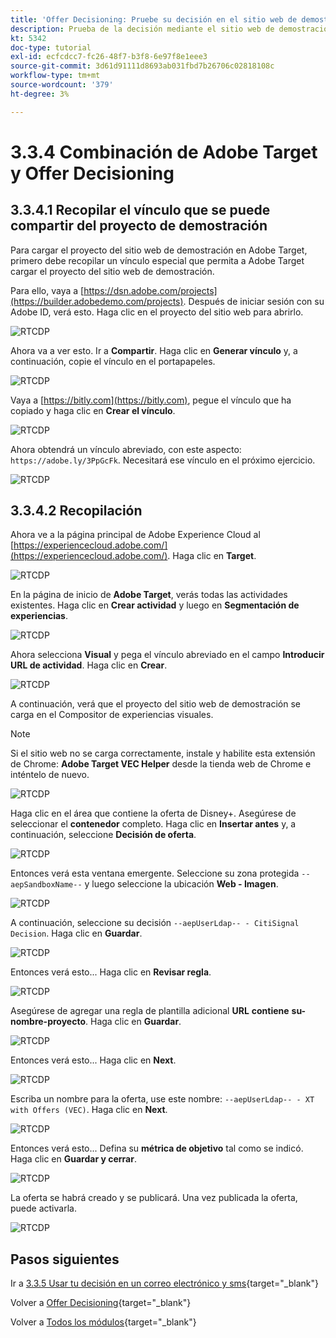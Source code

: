 ```yaml
---
title: 'Offer Decisioning: Pruebe su decisión en el sitio web de demostración'
description: Prueba de la decisión mediante el sitio web de demostración
kt: 5342
doc-type: tutorial
exl-id: ecfcdcc7-fc26-48f7-b3f8-6e97f8e1eee3
source-git-commit: 3d61d91111d8693ab031fbd7b26706c02818108c
workflow-type: tm+mt
source-wordcount: '379'
ht-degree: 3%

---
```


# 3.3.4 Combinación de Adobe Target y Offer Decisioning

## 3.3.4.1 Recopilar el vínculo que se puede compartir del proyecto de demostración

Para cargar el proyecto del sitio web de demostración en Adobe Target, primero debe recopilar un vínculo especial que permita a Adobe Target cargar el proyecto del sitio web de demostración.

Para ello, vaya a [https://dsn.adobe.com/projects](https://builder.adobedemo.com/projects). Después de iniciar sesión con su Adobe ID, verá esto. Haga clic en el proyecto del sitio web para abrirlo.

![RTCDP](./images/builder1.png)

Ahora va a ver esto. Ir a **Compartir**. Haga clic en **Generar vínculo** y, a continuación, copie el vínculo en el portapapeles.

![RTCDP](./images/builder2.png)

Vaya a [https://bitly.com](https://bitly.com), pegue el vínculo que ha copiado y haga clic en **Crear el vínculo**.

![RTCDP](./images/builder4.png)

Ahora obtendrá un vínculo abreviado, con este aspecto: `https://adobe.ly/3PpGcFk`. Necesitará ese vínculo en el próximo ejercicio.

![RTCDP](./images/builder5.png)

## 3.3.4.2 Recopilación

Ahora ve a la página principal de Adobe Experience Cloud al [https://experiencecloud.adobe.com/](https://experiencecloud.adobe.com/). Haga clic en **Target**.

![RTCDP](./../../../../modules/delivery-activation/rtcdp-b2c/rtcdpb2c-3/images/excl.png)

En la página de inicio de **Adobe Target**, verás todas las actividades existentes. Haga clic en **Crear actividad** y luego en **Segmentación de experiencias**.

![RTCDP](./../../../../modules/delivery-activation/rtcdp-b2c/rtcdpb2c-3/images/exclatov.png)

Ahora selecciona **Visual** y pega el vínculo abreviado en el campo **Introducir URL de actividad**. Haga clic en **Crear**.

![RTCDP](./images/exclatcrxt1.png)

A continuación, verá que el proyecto del sitio web de demostración se carga en el Compositor de experiencias visuales.

>[!NOTE]
>
>Si el sitio web no se carga correctamente, instale y habilite esta extensión de Chrome: **Adobe Target VEC Helper** desde la tienda web de Chrome e inténtelo de nuevo.

![RTCDP](./images/vec1.png)

Haga clic en el área que contiene la oferta de Disney+. Asegúrese de seleccionar el **contenedor** completo. Haga clic en **Insertar antes** y, a continuación, seleccione **Decisión de oferta**.

![RTCDP](./images/vec3.png)

Entonces verá esta ventana emergente. Seleccione su zona protegida `--aepSandboxName--` y luego seleccione la ubicación **Web - Imagen**.

![RTCDP](./images/vec4.png)

A continuación, seleccione su decisión `--aepUserLdap-- - CitiSignal Decision`. Haga clic en **Guardar**.

![RTCDP](./images/vec5.png)

Entonces verá esto... Haga clic en **Revisar regla**.

![RTCDP](./images/vec5a.png)

Asegúrese de agregar una regla de plantilla adicional **URL** **contiene** **su-nombre-proyecto**. Haga clic en **Guardar**.

![RTCDP](./images/vec6.png)

Entonces verá esto... Haga clic en **Next**.

![RTCDP](./images/vec7.png)

Escriba un nombre para la oferta, use este nombre: `--aepUserLdap-- - XT with Offers (VEC)`. Haga clic en **Next**.

![RTCDP](./images/vec8.png)

Entonces verá esto... Defina su **métrica de objetivo** tal como se indicó. Haga clic en **Guardar y cerrar**.

![RTCDP](./images/vec9.png)

La oferta se habrá creado y se publicará. Una vez publicada la oferta, puede activarla.

![RTCDP](./images/vec11.png)

## Pasos siguientes

Ir a [3.3.5 Usar tu decisión en un correo electrónico y sms](./ex5.md){target="_blank"}

Volver a [Offer Decisioning](offer-decisioning.md){target="_blank"}

Volver a [Todos los módulos](./../../../../overview.md){target="_blank"}

